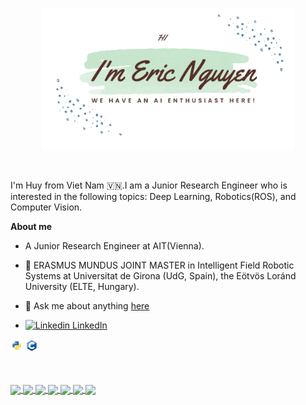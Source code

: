 <p align="center"><a href="https://anuraghazra.github.io"><img width="80%" alt="Hello, I'm Eric Nguyen. We have an AI enthusiast here!" src="./Hello.png" /></a></p>

<br />

I'm Huy from Viet Nam :vietnam:.I am a Junior Research Engineer who is interested in the following topics: Deep Learning, Robotics(ROS), and Computer Vision.

**About me**
- A Junior Research Engineer at AIT(Vienna).
  
- 💼 ERASMUS MUNDUS JOINT MASTER in Intelligent Field Robotic Systems at Universitat de Girona (UdG, Spain), the Eötvös Loránd University (ELTE, Hungary).

- 💬 Ask me about anything [here](https://github.com/Eric-nguyen1402/Eric-nguyen1402/issues)
- [![Linkedin](https://i.stack.imgur.com/gVE0j.png) LinkedIn](https://www.linkedin.com/in/hoang-huy-eric-nguyen-6b0653199/)

<code><img height="20" alt="python" src="https://raw.githubusercontent.com/github/explore/80688e429a7d4ef2fca1e82350fe8e3517d3494d/topics/python/python.png"></code>
<code><img height="20" alt="c" src="https://raw.githubusercontent.com/github/explore/80688e429a7d4ef2fca1e82350fe8e3517d3494d/topics/c/c.png"></code>   

<br />
<br />

<a href="https://github.com/Eric-nguyen1402/Language-driven-closed-loop-grasping">
  <!-- Change the `github-readme-stats.anuraghazra1.vercel.app` to `github-readme-stats.vercel.app`  -->
  <img align="center" src="https://github-readme-stats.anuraghazra1.vercel.app/api/pin/?username=Eric-nguyen1402&repo=Language-driven-closed-loop-grasping&theme=synthwave" />
</a>

<a href="https://github.com/Eric-nguyen1402/closedloop.github.io">
  <!-- Change the `github-readme-stats.anuraghazra1.vercel.app` to `github-readme-stats.vercel.app`  -->
  <img align="center" src="https://github-readme-stats.anuraghazra1.vercel.app/api/pin/?username=Eric-nguyen1402&repo=closedloop.github.io&theme=radical" />
</a>    

<a href="https://github.com/Eric-nguyen1402/autonomous-navigation.github.io">
  <!-- Change the `github-readme-stats.anuraghazra1.vercel.app` to `github-readme-stats.vercel.app`  -->
  <img align="center" src="https://github-readme-stats.anuraghazra1.vercel.app/api/pin/?username=Eric-nguyen1402&repo=autonomous-navigation.github.io&theme=dracula" />
</a>    

<a href="https://github.com/Eric-nguyen1402/realtime-2d-pose-estimation.github.io">
  <!-- Change the `github-readme-stats.anuraghazra1.vercel.app` to `github-readme-stats.vercel.app`  -->
  <img align="center" src="https://github-readme-stats.anuraghazra1.vercel.app/api/pin/?username=Eric-nguyen1402&repo=realtime-2d-pose-estimation.github.io&theme=onedark" />
</a>
<a href="https://github.com/Eric-nguyen1402/kinematic-control-system.github.io">
  <!-- Change the `github-readme-stats.anuraghazra1.vercel.app` to `github-readme-stats.vercel.app`  -->
  <img align="center" src="https://github-readme-stats.anuraghazra1.vercel.app/api/pin/?username=Eric-nguyen1402&repo=kinematic-control-system.github.io&theme=gruvbox" />
</a>    

<a href="https://github.com/Eric-nguyen1402/pose-based-EKF-slam.github.io">
  <!-- Change the `github-readme-stats.anuraghazra1.vercel.app` to `github-readme-stats.vercel.app`  -->
  <img align="center" src="https://github-readme-stats.anuraghazra1.vercel.app/api/pin/?username=Eric-nguyen1402&repo=pose-based-EKF-slam.github.io&theme=cobalt" />
</a>

<a href="https://github.com/Eric-nguyen1402/turtlebot3_multi_robot">
  <!-- Change the `github-readme-stats.anuraghazra1.vercel.app` to `github-readme-stats.vercel.app`  -->
  <img align="center" src="https://github-readme-stats.anuraghazra1.vercel.app/api/pin/?username=Eric-nguyen1402&repo=turtlebot3_multi_robot&theme=merko" />
</a>


